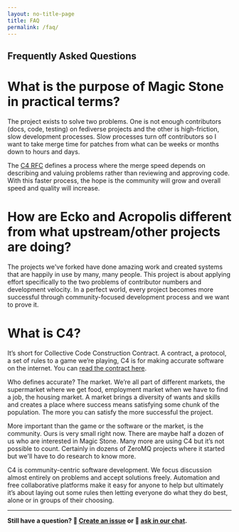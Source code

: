 ```yaml
---
layout: no-title-page
title: FAQ
permalink: /faq/
---
```

## Frequently Asked Questions

# What is the purpose of Magic Stone in practical terms?

The project exists to solve two problems. One is not enough contributors (docs, code, testing) on fediverse projects and the other is high-friction, slow development processes. Slow processes turn off contributors so I want to take merge time for patches from what can be weeks or months down to hours and days.

The [C4 RFC](https://rfc.zeromq.org/spec/42/) defines a process where the merge speed depends on describing and valuing problems rather than reviewing and approving code. With this faster process, the hope is the community will grow and overall speed and quality will increase.

# How are Ecko and Acropolis different from what upstream/other projects are doing?

The projects we've forked have done amazing work and created systems that are happily in use by many, many people. This project is about applying effort specifically to the two problems of contributor numbers and development velocity. In a perfect world, every project becomes more successful through community-focused development process and we want to prove it.

# What is C4?

It’s short for Collective Code Construction Contract. A contract, a protocol, a set of rules to a game we’re playing, C4 is for making accurate software on the internet. You can [read the contract here](https://rfc.zeromq.org/spec/42/).

Who defines accurate? The market. We’re all part of different markets, the supermarket where we get food, employment market when we have to find a job, the housing market. A market brings a diversity of wants and skills and creates a place where success means satisfying some chunk of the population. The more you can satisfy the more successful the project.

More important than the game or the software or the market, is the community. Ours is very small right now. There are maybe half a dozen of us who are interested in Magic Stone. Many more are using C4 but it’s not possible to count. Certainly in dozens of ZeroMQ projects where it started but we'll have to do research to know more.

C4 is community-centric software development. We focus discussion almost entirely on problems and accept solutions freely. Automation and free collaborative platforms make it easy for anyone to help but ultimately it’s about laying out some rules then letting everyone do what they do best, alone or in groups of their choosing.

----

**Still have a question? 🚩 [Create an issue](https://github.com/magicstone-dev/magicstone.dev/issues) or 💬 [ask in our chat](https://matrix.to/#/#magicstone:matrix.org).** 
